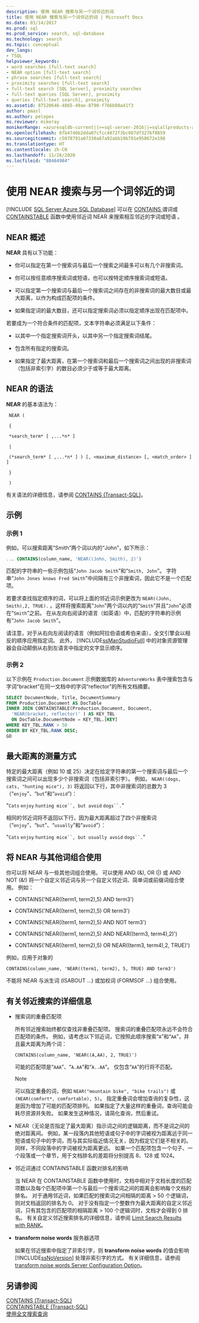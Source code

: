 ```yaml
---
description: 使用 NEAR 搜索与另一个词邻近的词
title: 使用 NEAR 搜索与另一个词邻近的词 | Microsoft Docs
ms.date: 03/14/2017
ms.prod: sql
ms.prod_service: search, sql-database
ms.technology: search
ms.topic: conceptual
dev_langs:
- TSQL
helpviewer_keywords:
- word searches [full-text search]
- NEAR option [full-text search]
- phrase searches [full-text search]
- proximity searches [full-text search]
- full-text search [SQL Server], proximity searches
- full-text queries [SQL Server], proximity
- queries [full-text search], proximity
ms.assetid: 87520646-4865-49ae-8790-f766b80a41f3
author: pmasl
ms.author: pelopes
ms.reviewer: mikeray
monikerRange: =azuresqldb-current||>=sql-server-2016||=sqlallproducts-allversions||>=sql-server-linux-2017||=azuresqldb-mi-current
ms.openlocfilehash: 6fb4746b2dda07cfcc4872f3bc987df3276f8859
ms.sourcegitcommit: c5078791a07330a87a92abb19b791e950672e198
ms.translationtype: HT
ms.contentlocale: zh-CN
ms.lasthandoff: 11/26/2020
ms.locfileid: "88464984"
---
```

# <a name="search-for-words-close-to-another-word-with-near"></a>使用 NEAR 搜索与另一个词邻近的词
[!INCLUDE [SQL Server Azure SQL Database](../../includes/applies-to-version/sql-asdb.md)]
  可以在 [CONTAINS ](../../t-sql/queries/contains-transact-sql.md) 谓词或 [CONTAINSTABLE](../../relational-databases/system-functions/containstable-transact-sql.md) 函数中使用邻近词 NEAR 来搜索相互邻近的字词或短语 。 
  
##  <a name="overview-of-near"></a><a name="Custom_NEAR"></a> NEAR 概述  
**NEAR** 具有以下功能：  
-   你可以指定在第一个搜索词与最后一个搜索之间最多可以有几个非搜索词。

-   你可以按任意顺序搜索词或短语，也可以按特定顺序搜索词或短语。
  
-   可以指定第一个搜索词与最后一个搜索词之间存在的非搜索词的最大数目或最大距离，以作为构成匹配项的条件。  

-   如果指定词的最大数目，还可以指定搜索词必须以指定顺序出现在匹配项中。

 
 若要成为一个符合条件的匹配项，文本字符串必须满足以下条件：  
  
-   以其中一个指定搜索词开头，以其中另一个指定搜索词结尾。  
  
-   包含所有指定的搜索词。  
  
-   如果指定了最大距离，在第一个搜索词和最后一个搜索词之间出现的非搜索词（包括非索引字）的数目必须少于或等于最大距离。  
  
## <a name="syntax-of-near"></a>NEAR 的语法
**NEAR** 的基本语法为：  

``` 
 NEAR (  
  
 {  
  
 *search_term* [ ,...*n* ]  
  
 |  
  
 (*search_term* [ ,...*n* ] ) [, <maximum_distance> [, <match_order> ] ]  
  
 }  
  
 )  
```

有关语法的详细信息，请参阅 [CONTAINS &#40;Transact-SQL&#41;](../../t-sql/queries/contains-transact-sql.md)。  

## <a name="examples"></a>示例
### <a name="example-1"></a>示例 1
 例如，可以搜索距离“Smith”两个词以内的“John”，如下所示：  
  
```sql
... CONTAINS(column_name, 'NEAR((John, Smith), 2)')
```  
  
 匹配的字符串的一些示例包括“`John Jacob Smith`”和“`Smith, John`”。 字符串“`John Jones knows Fred Smith`”中间隔有三个非搜索词，因此它不是一个匹配项。  
  
 若要求查找指定顺序的词，可以将上面的邻近词示例更改为 `NEAR((John, Smith),2, TRUE).` 。这样将搜索距离“`John`”两个词以内的“`Smith`”并且“`John`”必须在“`Smith`”之前。 在从左向右阅读的语言（如英语）中，匹配的字符串的示例有“`John Jacob Smith`”。  
  
 请注意，对于从右向左阅读的语言（例如阿拉伯语或希伯来语），全文引擎会以相反的顺序应用指定词。 此外， [!INCLUDE[ssManStudioFull](../../includes/ssmanstudiofull-md.md)] 中的对象资源管理器会自动颠倒从右到左语言中指定的文字显示顺序。   

### <a name="example-2"></a>示例 2
 以下示例在 `Production.Document` 示例数据库的 `AdventureWorks` 表中搜索包含与字词“bracket”在同一文档中的字词“reflector”的所有文档摘要。  
  
```sql
SELECT DocumentNode, Title, DocumentSummary  
FROM Production.Document AS DocTable   
INNER JOIN CONTAINSTABLE(Production.Document, Document,  
  'NEAR(bracket, reflector)' ) AS KEY_TBL  
  ON DocTable.DocumentNode = KEY_TBL.[KEY]  
WHERE KEY_TBL.RANK > 50  
ORDER BY KEY_TBL.RANK DESC;  
GO  
``` 
 
## <a name="how-maximum-distance-is-measured"></a>最大距离的测量方式  
 特定的最大距离（例如 10 或 25）决定在给定字符串的第一个搜索词与最后一个搜索词之间可以出现多少个非搜索词（包括非索引字）。 例如， `NEAR((dogs, cats, "hunting mice"), 3)` 将返回以下行，其中非搜索词的总数为 3（“`enjoy`”、“`but`”和“`avoid`”)：  
  
 "`Cats` `enjoy` `hunting mice``, but avoid` `dogs``.`"  
  
 相同的邻近词将不返回以下行，因为最大距离超过了四个非搜索词（“`enjoy`”、“`but`”、“`usually`”和“`avoid`”）：  
  
 "`Cats` `enjoy` `hunting mice``, but usually avoid` `dogs``.`"  
  
## <a name="combine-near-with-other-terms"></a>将 NEAR 与其他词组合使用  
 你可以将 NEAR 与一些其他词组合使用。 可以使用 AND (&), OR (|) 或 AND NOT (&!) 将一个自定义邻近词与另一个自定义邻近词、简单词或前缀词组合使用。 例如：  
  
-   CONTAINS('NEAR((term1, term2),5) AND term3')  
  
-   CONTAINS('NEAR((term1, term2),5) OR term3')  
  
-   CONTAINS('NEAR((term1, term2),5) AND NOT term3')  
  
-   CONTAINS('NEAR((term1, term2),5) AND NEAR((term3, term4),2)')  
  
-   CONTAINS('NEAR((term1, term2),5) OR NEAR((term3, term4),2, TRUE)')  
  
 例如，应用于对象的  
  
```  
CONTAINS(column_name, 'NEAR((term1, term2), 5, TRUE) AND term3')  
```  
  
 不能将 NEAR 与派生词 (ISABOUT …) 或加权词 (FORMSOF …) 组合使用。  
  
##  <a name="more-info-about-proximity-searches"></a><a name="Additional_Considerations"></a> 有关邻近搜索的详细信息  
   
-   搜索词的重叠匹配项  
  
     所有邻近搜索始终都仅查找非重叠匹配项。 搜索词的重叠匹配项永远不会符合匹配项的条件。 例如，请考虑以下邻近词，它按照此顺序搜索“`A`”和“`AA`”，并且最大距离为两个词：  
  
    ```  
    CONTAINS(column_name, 'NEAR((A,AA), 2, TRUE)')
    ```  
  
     可能的匹配项是“`AAA`”、“`A.AA`”和“`A..AA`”。 仅包含“`AA`”的行将不匹配。  
  
    > [!NOTE]  
    >  可以指定重叠的词，例如 `NEAR("mountain bike", "bike trails")` 或 `(NEAR(comfort*, comfortable), 5)`。 指定重叠词会增加查询的复杂性，这是因为增加了可能的匹配项排列。 如果指定了大量这样的重叠词，查询可能会耗尽资源并失败。 如果发生这种情况，请简化查询，然后重试。  
  
-   NEAR（无论是否指定了最大距离）指示词之间的逻辑距离，而不是词之间的绝对距离间。 例如，某一段落内其他短语或句子中的字词被视为距离远于同一短语或句子中的字词，而与其实际临近情况无关，因为假定它们是不相关的。 同样，不同段落中的字词被视为距离更远。 如果一个匹配项包含一个句子、一个段落或一个章节，用于文档排名的差距将分别提高 8、128 或 1024。  
  
-   邻近词通过 CONTAINSTABLE 函数对排名的影响  
  
    当 NEAR 在 CONTAINSTABLE 函数中使用时，文档中相对于文档长度的匹配项数以及每个匹配项中第一个与最后一个搜索词之间的距离会影响每个文档的排名。 对于通用邻近词，如果匹配的搜索词之间相隔的距离 > 50 个逻辑词，则对文档返回的排名为 0。 对于没有指定一个整数作为最大距离的自定义邻近词，只有其包含的匹配项的相隔距离 > 100 个逻辑词时，文档才会得到 0 排名。 有关自定义邻近搜索排名的详细信息，请参阅 [Limit Search Results with RANK](../../relational-databases/search/limit-search-results-with-rank.md)。  
  
-   **transform noise words** 服务器选项  
  
     如果在邻近搜索中指定了非索引字，则 **transform noise words** 的值会影响 [!INCLUDE[ssNoVersion](../../includes/ssnoversion-md.md)] 处理非索引字的方式。 有关详细信息，请参阅 [transform noise words Server Configuration Option](../../database-engine/configure-windows/transform-noise-words-server-configuration-option.md)。   
  
## <a name="see-also"></a>另请参阅  
 [CONTAINS (Transact-SQL)](../../t-sql/queries/contains-transact-sql.md)  
 [CONTAINSTABLE (Transact-SQL)](../../relational-databases/system-functions/containstable-transact-sql.md)   
 [使用全文搜索查询](../../relational-databases/search/query-with-full-text-search.md)   
